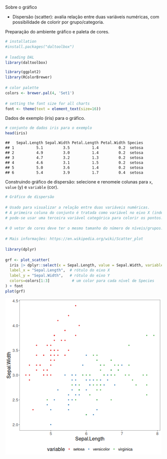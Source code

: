 Sobre o gráfico
- Dispersão (scatter): avalia relação entre duas variáveis numéricas, com possibilidade de colorir por grupo/categoria.

Preparação do ambiente gráfico e paleta de cores.

``` r
# installation 
#install.packages("daltoolbox")

# loading DAL
library(daltoolbox) 
```


``` r
library(ggplot2)
library(RColorBrewer)

# color palette
colors <- brewer.pal(4, 'Set1')

# setting the font size for all charts
font <- theme(text = element_text(size=16))
```

Dados de exemplo (iris) para o gráfico.

``` r
# conjunto de dados iris para o exemplo
head(iris)
```

```
##   Sepal.Length Sepal.Width Petal.Length Petal.Width Species
## 1          5.1         3.5          1.4         0.2  setosa
## 2          4.9         3.0          1.4         0.2  setosa
## 3          4.7         3.2          1.3         0.2  setosa
## 4          4.6         3.1          1.5         0.2  setosa
## 5          5.0         3.6          1.4         0.2  setosa
## 6          5.4         3.9          1.7         0.4  setosa
```

Construindo gráfico de dispersão: selecione e renomeie colunas para `x`, `value` (y) e `variable` (cor).

``` r
# Gráfico de dispersão

# Usado para visualizar a relação entre duas variáveis numéricas.
# A primeira coluna do conjunto é tratada como variável no eixo X (independente) e a segunda no eixo Y (dependente);
# pode-se usar uma terceira variável categórica para colorir os pontos.

# O vetor de cores deve ter o mesmo tamanho do número de níveis/grupos.

# Mais informações: https://en.wikipedia.org/wiki/Scatter_plot

library(dplyr)

grf <- plot_scatter(
  iris |> dplyr::select(x = Sepal.Length, value = Sepal.Width, variable = Species),
  label_x = "Sepal.Length",  # rótulo do eixo X
  label_y = "Sepal.Width",   # rótulo do eixo Y
  colors=colors[1:3]          # um color para cada nível de Species
) + font
plot(grf)
```

![plot of chunk unnamed-chunk-4](fig/grf_scatter/unnamed-chunk-4-1.png)
